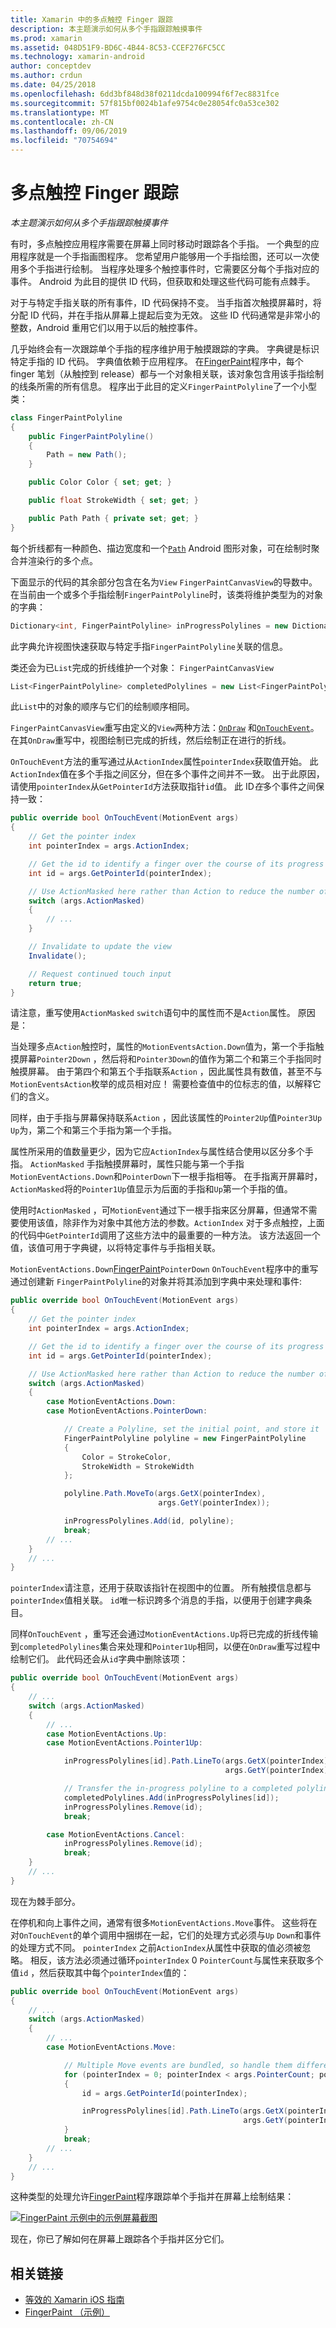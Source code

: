 ```yaml
---
title: Xamarin 中的多点触控 Finger 跟踪
description: 本主题演示如何从多个手指跟踪触摸事件
ms.prod: xamarin
ms.assetid: 048D51F9-BD6C-4B44-8C53-CCEF276FC5CC
ms.technology: xamarin-android
author: conceptdev
ms.author: crdun
ms.date: 04/25/2018
ms.openlocfilehash: 6dd3bf848d38f0211dcda100994f6f7ec8831fce
ms.sourcegitcommit: 57f815bf0024b1afe9754c0e28054fc0a53ce302
ms.translationtype: MT
ms.contentlocale: zh-CN
ms.lasthandoff: 09/06/2019
ms.locfileid: "70754694"
---
```

# <a name="multi-touch-finger-tracking"></a>多点触控 Finger 跟踪

_本主题演示如何从多个手指跟踪触摸事件_

有时，多点触控应用程序需要在屏幕上同时移动时跟踪各个手指。 一个典型的应用程序就是一个手指画图程序。 您希望用户能够用一个手指绘图，还可以一次使用多个手指进行绘制。 当程序处理多个触控事件时，它需要区分每个手指对应的事件。 Android 为此目的提供 ID 代码，但获取和处理这些代码可能有点棘手。

对于与特定手指关联的所有事件，ID 代码保持不变。 当手指首次触摸屏幕时，将分配 ID 代码，并在手指从屏幕上提起后变为无效。
这些 ID 代码通常是非常小的整数，Android 重用它们以用于以后的触控事件。

几乎始终会有一次跟踪单个手指的程序维护用于触摸跟踪的字典。 字典键是标识特定手指的 ID 代码。 字典值依赖于应用程序。 在[FingerPaint](https://docs.microsoft.com/samples/xamarin/monodroid-samples/applicationfundamentals-fingerpaint)程序中，每个 finger 笔划（从触控到 release）都与一个对象相关联，该对象包含用该手指绘制的线条所需的所有信息。 程序出于此目的定义`FingerPaintPolyline`了一个小型类：

```csharp
class FingerPaintPolyline
{
    public FingerPaintPolyline()
    {
        Path = new Path();
    }

    public Color Color { set; get; }

    public float StrokeWidth { set; get; }

    public Path Path { private set; get; }
}
```

每个折线都有一种颜色、描边宽度和一个[`Path`](xref:Android.Graphics.Path) Android 图形对象，可在绘制时聚合并渲染行的多个点。

下面显示的代码的其余部分包含在名为`View` `FingerPaintCanvasView`的导数中。 在当前由一个或多个手指绘制`FingerPaintPolyline`时，该类将维护类型为的对象的字典：

```csharp
Dictionary<int, FingerPaintPolyline> inProgressPolylines = new Dictionary<int, FingerPaintPolyline>();
```

此字典允许视图快速获取与特定手指`FingerPaintPolyline`关联的信息。

类还会为已`List`完成的折线维护一个对象： `FingerPaintCanvasView`

```csharp
List<FingerPaintPolyline> completedPolylines = new List<FingerPaintPolyline>();
```

此`List`中的对象的顺序与它们的绘制顺序相同。

`FingerPaintCanvasView`重写由定义的`View`两种方法：[`OnDraw`](xref:Android.Views.View.OnDraw*)
和[`OnTouchEvent`](xref:Android.Views.View.OnTouchEvent*)。
在其`OnDraw`重写中，视图绘制已完成的折线，然后绘制正在进行的折线。

`OnTouchEvent`方法的重写通过从`ActionIndex`属性`pointerIndex`获取值开始。 此`ActionIndex`值在多个手指之间区分，但在多个事件之间并不一致。 出于此原因，请使用`pointerIndex`从`GetPointerId`方法获取指针`id`值。 此 ID*在*多个事件之间保持一致：

```csharp
public override bool OnTouchEvent(MotionEvent args)
{
    // Get the pointer index
    int pointerIndex = args.ActionIndex;

    // Get the id to identify a finger over the course of its progress
    int id = args.GetPointerId(pointerIndex);

    // Use ActionMasked here rather than Action to reduce the number of possibilities
    switch (args.ActionMasked)
    {
        // ...
    }

    // Invalidate to update the view
    Invalidate();

    // Request continued touch input
    return true;
}
```

请注意，重写使用`ActionMasked` `switch`语句中的属性而不是`Action`属性。 原因是：

当处理多点`Action`触控时，属性的`MotionEventsAction.Down`值为，第一个手指触摸屏幕`Pointer2Down` ，然后将和`Pointer3Down`的值作为第二个和第三个手指同时触摸屏幕。 由于第四个和第五个手指联系`Action` ，因此属性具有数值，甚至不与`MotionEventsAction`枚举的成员相对应！ 需要检查值中的位标志的值，以解释它们的含义。

同样，由于手指与屏幕保持联系`Action` ，因此该属性的`Pointer2Up`值`Pointer3Up` `Up`为，第二个和第三个手指为第一个手指。

属性所采用的值数量更少，因为它应`ActionIndex`与属性结合使用以区分多个手指。 `ActionMasked` 手指触摸屏幕时，属性只能与第一个手指`MotionEventActions.Down`和`PointerDown`下一根手指相等。 在手指离开屏幕时， `ActionMasked`将的`Pointer1Up`值显示为后面的手指和`Up`第一个手指的值。

使用时`ActionMasked` ，可`MotionEvent`通过下一根手指来区分屏幕，但通常不需要使用该值，除非作为对象中其他方法的参数。`ActionIndex` 对于多点触控，上面的代码中`GetPointerId`调用了这些方法中的最重要的一种方法。 该方法返回一个值，该值可用于字典键，以将特定事件与手指相关联。

`MotionEventActions.Down`[FingerPaint](https://docs.microsoft.com/samples/xamarin/monodroid-samples/applicationfundamentals-fingerpaint)`PointerDown` `OnTouchEvent`程序中的重写通过创建新 `FingerPaintPolyline`的对象并将其添加到字典中来处理和事件:

```csharp
public override bool OnTouchEvent(MotionEvent args)
{
    // Get the pointer index
    int pointerIndex = args.ActionIndex;

    // Get the id to identify a finger over the course of its progress
    int id = args.GetPointerId(pointerIndex);

    // Use ActionMasked here rather than Action to reduce the number of possibilities
    switch (args.ActionMasked)
    {
        case MotionEventActions.Down:
        case MotionEventActions.PointerDown:

            // Create a Polyline, set the initial point, and store it
            FingerPaintPolyline polyline = new FingerPaintPolyline
            {
                Color = StrokeColor,
                StrokeWidth = StrokeWidth
            };

            polyline.Path.MoveTo(args.GetX(pointerIndex),
                                 args.GetY(pointerIndex));

            inProgressPolylines.Add(id, polyline);
            break;
        // ...
    }
    // ...        
}
```

`pointerIndex`请注意，还用于获取该指针在视图中的位置。 所有触摸信息都与`pointerIndex`值相关联。 `id`唯一标识跨多个消息的手指，以便用于创建字典条目。

同样`OnTouchEvent` ，重写还会通过`MotionEventActions.Up`将已完成的折线传输到`completedPolylines`集合来处理和`Pointer1Up`相同，以便在`OnDraw`重写过程中绘制它们。 此代码还会从`id`字典中删除该项：

```csharp
public override bool OnTouchEvent(MotionEvent args)
{
    // ...
    switch (args.ActionMasked)
    {
        // ...
        case MotionEventActions.Up:
        case MotionEventActions.Pointer1Up:

            inProgressPolylines[id].Path.LineTo(args.GetX(pointerIndex),
                                                args.GetY(pointerIndex));

            // Transfer the in-progress polyline to a completed polyline
            completedPolylines.Add(inProgressPolylines[id]);
            inProgressPolylines.Remove(id);
            break;

        case MotionEventActions.Cancel:
            inProgressPolylines.Remove(id);
            break;
    }
    // ...        
}
```

现在为棘手部分。

在停机和向上事件之间，通常有很多`MotionEventActions.Move`事件。 这些将在对`OnTouchEvent`的单个调用中捆绑在一起，它们的处理方式必须与`Up` `Down`和事件的处理方式不同。 `pointerIndex` 之前`ActionIndex`从属性中获取的值必须被忽略。 相反，该方法必须通过循环`pointerIndex` 0 `PointerCount`与属性来获取多个值`id` ，然后获取其中每个`pointerIndex`值的：

```csharp
public override bool OnTouchEvent(MotionEvent args)
{
    // ...
    switch (args.ActionMasked)
    {
        // ...
        case MotionEventActions.Move:

            // Multiple Move events are bundled, so handle them differently
            for (pointerIndex = 0; pointerIndex < args.PointerCount; pointerIndex++)
            {
                id = args.GetPointerId(pointerIndex);

                inProgressPolylines[id].Path.LineTo(args.GetX(pointerIndex),
                                                    args.GetY(pointerIndex));
            }
            break;
        // ...
    }
    // ...        
}
```

这种类型的处理允许[FingerPaint](https://docs.microsoft.com/samples/xamarin/monodroid-samples/applicationfundamentals-fingerpaint)程序跟踪单个手指并在屏幕上绘制结果：

[![FingerPaint 示例中的示例屏幕截图](touch-tracking-images/image01.png)](touch-tracking-images/image01.png#lightbox)

现在，你已了解如何在屏幕上跟踪各个手指并区分它们。

## <a name="related-links"></a>相关链接

- [等效的 Xamarin iOS 指南](~/ios/app-fundamentals/touch/touch-tracking.md)
- [FingerPaint （示例）](https://docs.microsoft.com/samples/xamarin/monodroid-samples/applicationfundamentals-fingerpaint)
